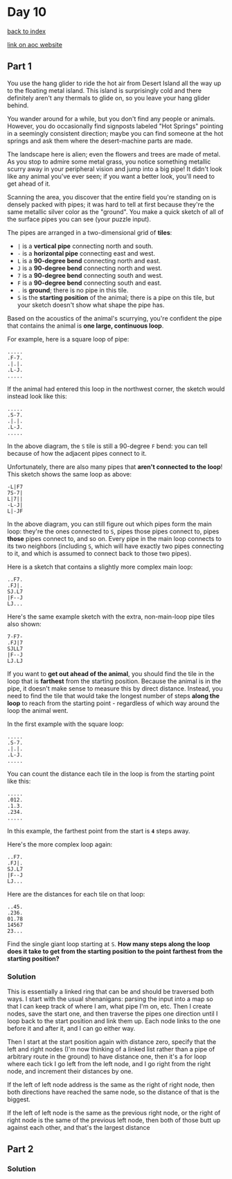# Day 10

[back to index](https://github.com/javorszky/adventofcode2023/)

[link on aoc website](https://adventofcode.com/2023/day/10)

## Part 1

You use the hang glider to ride the hot air from Desert Island all the way up to the floating metal island. This island is surprisingly cold and there definitely aren't any thermals to glide on, so you leave your hang glider behind.

You wander around for a while, but you don't find any people or animals. However, you do occasionally find signposts labeled "Hot Springs" pointing in a seemingly consistent direction; maybe you can find someone at the hot springs and ask them where the desert-machine parts are made.

The landscape here is alien; even the flowers and trees are made of metal. As you stop to admire some metal grass, you notice something metallic scurry away in your peripheral vision and jump into a big pipe! It didn't look like any animal you've ever seen; if you want a better look, you'll need to get ahead of it.

Scanning the area, you discover that the entire field you're standing on is densely packed with pipes; it was hard to tell at first because they're the same metallic silver color as the "ground". You make a quick sketch of all of the surface pipes you can see (your puzzle input).

The pipes are arranged in a two-dimensional grid of **tiles**:

 * `|` is a **vertical pipe** connecting north and south.
 * `-` is a **horizontal pipe** connecting east and west.
 * `L` is a **90-degree bend** connecting north and east.
 * `J` is a **90-degree bend** connecting north and west.
 * `7` is a **90-degree bend** connecting south and west.
 * `F` is a **90-degree bend** connecting south and east.
 * `.` is **ground**; there is no pipe in this tile.
 * `S` is the **starting position** of the animal; there is a pipe on this tile, but your sketch doesn't show what shape the pipe has.

Based on the acoustics of the animal's scurrying, you're confident the pipe that contains the animal is **one large, continuous loop**.

For example, here is a square loop of pipe:
```
.....
.F-7.
.|.|.
.L-J.
.....
```
If the animal had entered this loop in the northwest corner, the sketch would instead look like this:

```
.....
.S-7.
.|.|.
.L-J.
.....
```
In the above diagram, the `S` tile is still a 90-degree `F` bend: you can tell because of how the adjacent pipes connect to it.

Unfortunately, there are also many pipes that **aren't connected to the loop**! This sketch shows the same loop as above:
```
-L|F7
7S-7|
L|7||
-L-J|
L|-JF
```
In the above diagram, you can still figure out which pipes form the main loop: they're the ones connected to `S`, pipes those pipes connect to, pipes **those** pipes connect to, and so on. Every pipe in the main loop connects to its two neighbors (including `S`, which will have exactly two pipes connecting to it, and which is assumed to connect back to those two pipes).

Here is a sketch that contains a slightly more complex main loop:
```
..F7.
.FJ|.
SJ.L7
|F--J
LJ...
```
Here's the same example sketch with the extra, non-main-loop pipe tiles also shown:
```
7-F7-
.FJ|7
SJLL7
|F--J
LJ.LJ
```
If you want to **get out ahead of the animal**, you should find the tile in the loop that is **farthest** from the starting position. Because the animal is in the pipe, it doesn't make sense to measure this by direct distance. Instead, you need to find the tile that would take the longest number of steps **along the loop** to reach from the starting point - regardless of which way around the loop the animal went.

In the first example with the square loop:
```
.....
.S-7.
.|.|.
.L-J.
.....
```
You can count the distance each tile in the loop is from the starting point like this:
```
.....
.012.
.1.3.
.234.
.....
```
In this example, the farthest point from the start is **`4`** steps away.

Here's the more complex loop again:
```
..F7.
.FJ|.
SJ.L7
|F--J
LJ...
```
Here are the distances for each tile on that loop:
```
..45.
.236.
01.78
14567
23...
```
Find the single giant loop starting at `S`. **How many steps along the loop does it take to get from the starting position to the point farthest from the starting position?**

### Solution

This is essentially a linked ring that can be and should be traversed both ways. I start with the usual shenanigans: parsing the input into a map so that I can keep track of where I am, what pipe I'm on, etc. Then I create nodes, save the start one, and then traverse the pipes one direction until I loop back to the start position and link them up. Each node links to the one before it and after it, and I can go either way.

Then I start at the start position again with distance zero, specify that the left and right nodes (I'm now thinking of a linked list rather than a pipe of arbitrary route in the ground) to have distance one, then it's a for loop where each tick I go left from the left node, and I go right from the right node, and increment their distances by one.

If the left of left node address is the same as the right of right node, then both directions have reached the same node, so the distance of that is the biggest.

If the left of left node is the same as the previous right node, or the right of right node is the same of the previous left node, then both of those butt up against each other, and that's the largest distance

## Part 2

### Solution

